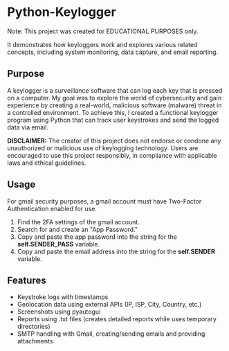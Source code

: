 # Python-Keylogger
Note: This project was created for EDUCATIONAL PURPOSES only. 

It demonstrates how keyloggers work and explores various related concepts, including system monitoring, data capture, and email reporting. 

## Purpose
A keylogger is a surveillance software that can log each key that is pressed on a computer. My goal was to explore the world of cybersecurity and gain experience by creating a real-world, malicious software (malware) threat in a controlled environment. To achieve this, I created a functional keylogger program using Python that can track user keystrokes and send the logged data via email.

**DISCLAIMER:** The creator of this project does not endorse or condone any unauthorized or malicious use of keylogging technology. Users are encouraged to use this project responsibly, in compliance with applicable laws and ethical guidelines.

## Usage
For gmail security purposes, a gmail account must have Two-Factor Authentication enabled for use.
1. Find the 2FA settings of the gmail account.
2. Search for and create an "App Password."
3. Copy and paste the app password into the string for the **self.SENDER_PASS** variable.
4. Copy and paste the email address into the string for the **self.SENDER** variable.

## Features
- Keystroke logs with timestamps
- Geolocation data using external APIs (IP, ISP, City, Country, etc.)
- Screenshots using pyautogui
- Reports using .txt files (creates detailed reports while uses temporary directories)
- SMTP handling with Gmail, creating/sending emails and providing attachments

